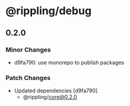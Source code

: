 # @rippling/debug

## 0.2.0

### Minor Changes

- d9fa790: use monorepo to publish packages

### Patch Changes

- Updated dependencies [d9fa790]
  - @rippling/core@0.2.0
